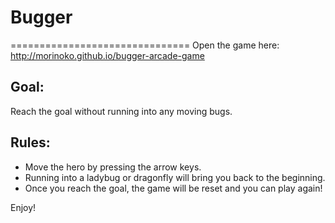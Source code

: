 # Bugger
===============================
Open the game here: 
http://morinoko.github.io/bugger-arcade-game

## Goal: 
Reach the goal without running into any moving bugs.

## Rules:
- Move the hero by pressing the arrow keys.
- Running into a ladybug or dragonfly will bring you back to the beginning.
- Once you reach the goal, the game will be reset and you can play again!

Enjoy!